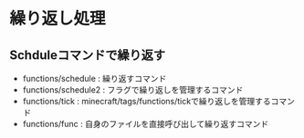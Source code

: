 # 繰り返し処理
## Schduleコマンドで繰り返す
- functions/schedule : 繰り返すコマンド
- functions/schedule2 : フラグで繰り返しを管理するコマンド
- functions/tick : minecraft/tags/functions/tickで繰り返しを管理するコマンド
- functions/func : 自身のファイルを直接呼び出して繰り返すコマンド

